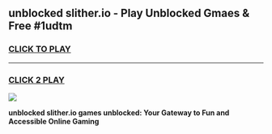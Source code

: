 
## unblocked slither.io - Play Unblocked Gmaes & Free #1udtm
<h3>
<a href="https://news.freeplayer.one?title=unblocked_slither.io&ref=03M">CLICK TO PLAY</a></h3>
<hr>

<h3>
<a href="https://news.freeplayer.one?title=unblocked_slither.io&ref=03M">CLICK 2 PLAY</a>
  
</h3>

<a href="https://news.freeplayer.one?title=unblocked_slither.io&ref=03M"><img src="https://clearcache.store/games.png"></a>


**unblocked slither.io games unblocked: Your Gateway to Fun and Accessible Online Gaming**
